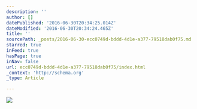 ```yaml
---
description: ''
author: []
datePublished: '2016-06-30T20:34:25.014Z'
dateModified: '2016-06-30T20:34:24.465Z'
title: ''
sourcePath: _posts/2016-06-30-ecc0749d-bddd-4d1e-a377-79518dab0f75.md
starred: true
inFeed: true
hasPage: true
inNav: false
url: ecc0749d-bddd-4d1e-a377-79518dab0f75/index.html
_context: 'http://schema.org'
_type: Article

---
```

![](https://the-grid-user-content.s3-us-west-2.amazonaws.com/838e17ed-ba27-478b-85c8-8a72ba801f1d.jpg)